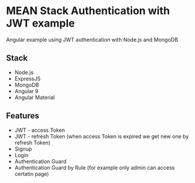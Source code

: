 # MEAN Stack Authentication with JWT example

Angular example using JWT authentication with Node.js and MongoDB

## Stack

* Node.js
* ExpressJS
* MongoDB
* Angular 9
* Angular Material

## Features

* JWT - access Token
* JWT - refresh Token (when access Token is expired we get new one by refresh Token)
* Signup
* Login
* Authentication Guard
* Authentication Guard by Rule (for example only admin can access certatin page)

